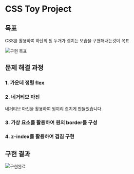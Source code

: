 # CSS Toy Project

## 목표

CSS를 활용하여 하단의 원 두개가 겹치는 모습을 구현해내는것이 목표

![구현 목표](https://user-images.githubusercontent.com/85912592/163694389-3c0c0142-223a-40d0-b2d9-62a68b3e4a62.PNG)

## 문제 해결 과정

### 1. 가운데 정렬 flex

### 2. 네거티브 마진

네거티브 마진을 활용하여 원끼리 겹치게 만들었습니다.

### 3. 가상 요소를 활용하여 원의 border를 구성

### 4. z-index를 활용하여 겹침 구현


## 구현 결과

![구현완료](https://user-images.githubusercontent.com/85912592/163694395-76330f87-9b6c-46ea-a0db-e6160e7ac83f.PNG)
